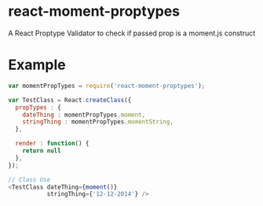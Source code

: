 # react-moment-proptypes

A React Proptype Validator to check if passed prop is a moment.js construct

# Example

``` javascript
var momentPropTypes = require('react-moment-proptypes');

var TestClass = React.createClass({
  propTypes : {
    dateThing : momentPropTypes.moment,
    stringThing : momentPropTypes.momentString,
  },

  render : function() {
    return null
  },
});

// Class Use
<TestClass dateThing={moment()}
           stringThing={'12-12-2014'} />

```
